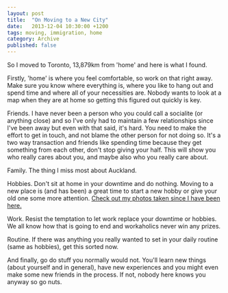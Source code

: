 ```yaml
---
layout: post
title:  "On Moving to a New City"
date:   2013-12-04 10:30:00 +1200
tags: moving, immigration, home
category: Archive
published: false
---
```


So I moved to Toronto, 13,879km from 'home' and here is what I found.

Firstly, 'home' is where you feel comfortable, so work on that right away. Make sure you know where everything is, where you like to hang out and spend time and where all of your necessities are. Nobody wants to look at a map when they are at home so getting this figured out quickly is key.

Friends. I have never been a person who you could call a socialite (or anything close) and so I've only had to maintain a few relationships since I've been away but even with that said, it's hard. You need to make the effort to get in touch, and not blame the other person for not doing so. It's a two way transaction and friends like spending time because they get something from each other, don't stop giving your half. This will show you who really cares about you, and maybe also who you really care about.

Family. The thing I miss most about Auckland.

Hobbies. Don't sit at home in your downtime and do nothing. Moving to a new place is (and has been) a great time to start a new hobby or give your old one some more attention. [Check out my photos taken since I have been here.](http://500px.com/ethan_rose)

Work. Resist the temptation to let work replace your downtime or hobbies. We all know how that is going to end and workaholics never win any prizes.

Routine. If there was anything you really wanted to set in your daily routine (same as hobbies), get this sorted now.

And finally, go do stuff you normally would not. You'll learn new things (about yourself and in general), have new experiences and you might even make some new friends in the process. If not, nobody here knows you anyway so go nuts.